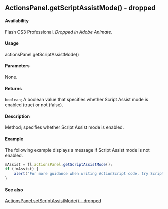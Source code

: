## ActionsPanel.getScriptAssistMode() - dropped

#### Availability

Flash CS3 Professional. *Dropped in Adobe Animate*.

#### Usage

actionsPanel.getScriptAssistMode()

#### Parameters

None.

#### Returns

`boolean`; A boolean value that specifies whether Script Assist mode is enabled (true) or not (false).

#### Description

Method; specifies whether Script Assist mode is enabled.

#### Example

The following example displays a message if Script Assist mode is not enabled.

```javascript
mAssist = fl.actionsPanel.getScriptAssistMode();
if (!mAssist) {
    alert("For more guidance when writing ActionScript code, try Script Assist mode");
}
```

#### See also

[ActionsPanel.setScriptAssistMode() - dropped](../ActionsPanel_object/ActionsPanel6.md)
